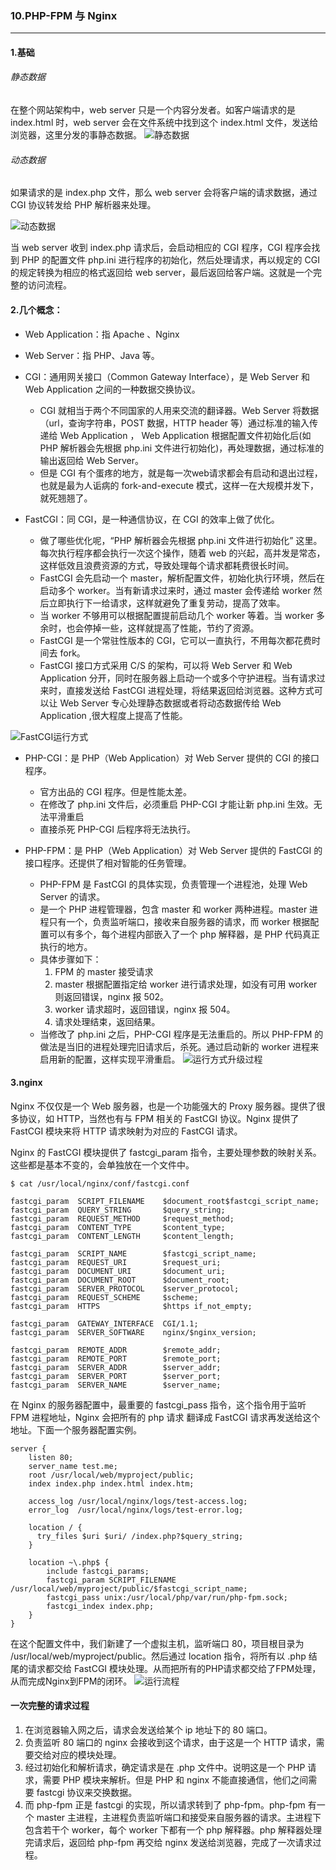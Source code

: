 ### 10.PHP-FPM 与 Nginx
---

#### 1.基础

###### 静态数据
在整个网站架构中，web server 只是一个内容分发者。如客户端请求的是 index.html 时，web server 会在文件系统中找到这个 index.html 文件，发送给浏览器，这里分发的事静态数据。
![静态数据](https://www.awaimai.com/wp-content/uploads/2018/03/html.png)

###### 动态数据
如果请求的是 index.php 文件，那么 web server 会将客户端的请求数据，通过 CGI 协议转发给 PHP 解析器来处理。

![动态数据](https://www.awaimai.com/wp-content/uploads/2018/03/cgi.png)

当 web server 收到 index.php 请求后，会启动相应的 CGI 程序，CGI 程序会找到 PHP 的配置文件 php.ini 进行程序的初始化，然后处理请求，再以规定的 CGI 的规定转换为相应的格式返回给 web server，最后返回给客户端。这就是一个完整的访问流程。

#### 2.几个概念：

* Web Application：指 Apache 、Nginx
* Web Server：指 PHP、Java 等。
* CGI：通用网关接口（Common Gateway Interface），是 Web Server 和 Web Application 之间的一种数据交换协议。
    * CGI 就相当于两个不同国家的人用来交流的翻译器。Web Server 将数据（url，查询字符串，POST 数据，HTTP header 等）通过标准的输入传递给 Web Application ， Web Application 根据配置文件初始化后(如 PHP 解析器会先根据 php.ini 文件进行初始化)，再处理数据，通过标准的输出返回给 Web Server。
    * 但是 CGI 有个蛋疼的地方，就是每一次web请求都会有启动和退出过程，也就是最为人诟病的 fork-and-execute 模式，这样一在大规模并发下，就死翘翘了。


* FastCGI：同 CGI，是一种通信协议，在 CGI 的效率上做了优化。
    * 做了哪些优化呢，“PHP 解析器会先根据 php.ini 文件进行初始化” 这里。每次执行程序都会执行一次这个操作，随着 web 的兴起，高并发是常态，这样低效且浪费资源的方式，导致处理每个请求都耗费很长时间。
    * FastCGI 会先启动一个 master，解析配置文件，初始化执行环境，然后在启动多个 worker。当有新请求过来时，通过 master 会传递给 worker 然后立即执行下一给请求，这样就避免了重复劳动，提高了效率。
    * 当 worker 不够用可以根据配置提前启动几个 worker 等着。当 worker 多余时，也会停掉一些，这样就提高了性能，节约了资源。
    * FastCGI 是一个常驻性版本的 CGI，它可以一直执行，不用每次都花费时间去 fork。
    * FastCGI 接口方式采用 C/S 的架构，可以将 Web Server 和 Web Application 分开，同时在服务器上启动一个或多个守护进程。当有请求过来时，直接发送给 FastCGI 进程处理，将结果返回给浏览器。这种方式可以让 Web Server 专心处理静态数据或者将动态数据传给 Web Application ,很大程度上提高了性能。
    
 ![FastCGI运行方式](https://www.awaimai.com/wp-content/uploads/2018/03/fastcgi.png)
  

* PHP-CGI：是 PHP（Web Application）对 Web Server 提供的 CGI 的接口程序。
    * 官方出品的 CGI 程序。但是性能太差。
    * 在修改了 php.ini 文件后，必须重启 PHP-CGI 才能让新 php.ini 生效。无法平滑重启
    * 直接杀死 PHP-CGI 后程序将无法执行。


* PHP-FPM：是 PHP（Web Application）对 Web Server 提供的 FastCGI 的接口程序。还提供了相对智能的任务管理。
    * PHP-FPM 是 FastCGI 的具体实现，负责管理一个进程池，处理 Web Server 的请求。
    * 是一个 PHP 进程管理器，包含 master 和 worker 两种进程。master 进程只有一个，负责监听端口，接收来自服务器的请求，而 worker 根据配置可以有多个，每个进程内部嵌入了一个 php 解释器，是 PHP 代码真正执行的地方。
    * 具体步骤如下：
        1. FPM 的 master 接受请求
        2. master 根据配置指定给 worker 进行请求处理，如没有可用 worker 则返回错误，nginx 报 502。
        3. worker 请求超时，返回错误，nginx 报 504。
        4. 请求处理结束，返回结果。
    * 当修改了 php.ini 之后，PHP-CGI 程序是无法重启的。所以 PHP-FPM 的做法是当旧的进程处理完旧请求后，杀死。通过启动新的 worker 进程来启用新的配置，这样实现平滑重启。
    ![运行方式升级过程](https://www.awaimai.com/wp-content/uploads/2018/03/update.png)
    
    
#### 3.nginx

Nginx 不仅仅是一个 Web 服务器，也是一个功能强大的 Proxy 服务器。提供了很多协议，如 HTTP，当然也有与 FPM 相关的 FastCGI 协议。Nginx 提供了 FastCGI 模块来将 HTTP 请求映射为对应的 FastCGI 请求。

Nginx 的 FastCGI 模块提供了 fastcgi_param 指令，主要处理参数的映射关系。这些都是基本不变的，会单独放在一个文件中。
```shell
$ cat /usr/local/nginx/conf/fastcgi.conf

fastcgi_param  SCRIPT_FILENAME    $document_root$fastcgi_script_name;
fastcgi_param  QUERY_STRING       $query_string;
fastcgi_param  REQUEST_METHOD     $request_method;
fastcgi_param  CONTENT_TYPE       $content_type;
fastcgi_param  CONTENT_LENGTH     $content_length;

fastcgi_param  SCRIPT_NAME        $fastcgi_script_name;
fastcgi_param  REQUEST_URI        $request_uri;
fastcgi_param  DOCUMENT_URI       $document_uri;
fastcgi_param  DOCUMENT_ROOT      $document_root;
fastcgi_param  SERVER_PROTOCOL    $server_protocol;
fastcgi_param  REQUEST_SCHEME     $scheme;
fastcgi_param  HTTPS              $https if_not_empty;

fastcgi_param  GATEWAY_INTERFACE  CGI/1.1;
fastcgi_param  SERVER_SOFTWARE    nginx/$nginx_version;

fastcgi_param  REMOTE_ADDR        $remote_addr;
fastcgi_param  REMOTE_PORT        $remote_port;
fastcgi_param  SERVER_ADDR        $server_addr;
fastcgi_param  SERVER_PORT        $server_port;
fastcgi_param  SERVER_NAME        $server_name;
```

在 Nginx 的服务器配置中，最重要的 fastcgi_pass 指令，这个指令用于监听 FPM 进程地址，Nginx 会把所有的 php 请求 翻译成 FastCGI 请求再发送给这个地址。下面一个服务器配置实例。
```shell
server {
    listen 80;
    server_name test.me;
    root /usr/local/web/myproject/public;
    index index.php index.html index.htm;

    access_log /usr/local/nginx/logs/test-access.log;
    error_log  /usr/local/nginx/logs/test-error.log;

    location / {
      try_files $uri $uri/ /index.php?$query_string;
    }

    location ~\.php$ {
        include fastcgi_params;
        fastcgi_param SCRIPT_FILENAME /usr/local/web/myproject/public/$fastcgi_script_name;
        fastcgi_pass unix:/usr/local/php/var/run/php-fpm.sock;
        fastcgi_index index.php;
    }
}
```

在这个配置文件中，我们新建了一个虚拟主机，监听端口 80，项目根目录为 /usr/local/web/myproject/public。然后通过 location 指令，将所有以 .php 结尾的请求都交给 FastCGI 模块处理。从而把所有的PHP请求都交给了FPM处理，从而完成Nginx到FPM的闭环。
![运行流程](http://pzjwh5v7g.bkt.clouddn.com/mweb/15717367228327.jpg)




#### 一次完整的请求过程
1. 在浏览器输入网之后，请求会发送给某个 ip 地址下的 80 端口。
2. 负责监听 80 端口的 nginx 会接收到这个请求，由于这是一个 HTTP 请求，需要交给对应的模块处理。
3. 经过初始化和解析请求，确定请求是在 .php 文件中。说明这是一个 PHP 请求，需要 PHP 模块来解析。但是 PHP 和 nginx 不能直接通信，他们之间需要 fastcgi 协议来交换数据。
4. 而 php-fpm 正是 fastcgi 的实现，所以请求转到了 php-fpm。php-fpm 有一个 master 主进程，主进程负责监听端口和接受来自服务器的请求。主进程下包含若干个 worker，每个 worker 下都有一个 php 解释器。php 解释器处理完请求后，返回给 php-fpm 再交给 nginx 发送给浏览器，完成了一次请求过程。